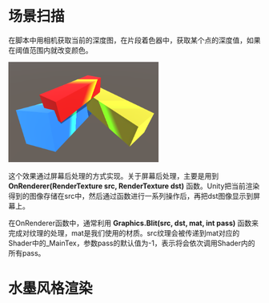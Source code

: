 # 场景扫描

在脚本中用相机获取当前的深度图，在片段着色器中，获取某个点的深度值，如果在阈值范围内就改变颜色。

<img src="https://github.com/Aelinuial/My-Unity-Shader/blob/master/Pics/Scanner.jpg" width = "300" height = "200"/>

这个效果通过屏幕后处理的方式实现。关于屏幕后处理，主要是用到 **OnRenderer(RenderTexture src, RenderTexture dst)** 函数。Unity把当前渲染得到的图像存储在src中，然后通过函数进行一系列操作后，再把dst图像显示到屏幕上。

在OnRenderer函数中，通常利用 **Graphics.Blit(src, dst, mat, int pass)** 函数来完成对纹理的处理，mat是我们使用的材质。src纹理会被传递到mat对应的Shader中的_MainTex，参数pass的默认值为-1，表示将会依次调用Shader内的所有pass。



# 水墨风格渲染





